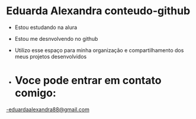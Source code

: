 # Eduarda Alexandra conteudo-github

- Estou estudando na alura
- Estou me desnvolvendo no github
- Utilizo esse espaço para minha organização e compartilhamento dos meus projetos desenvolvidos

- # Voce pode entrar em contato comigo:

-eduardaalexandra88@gmail.com 
  

